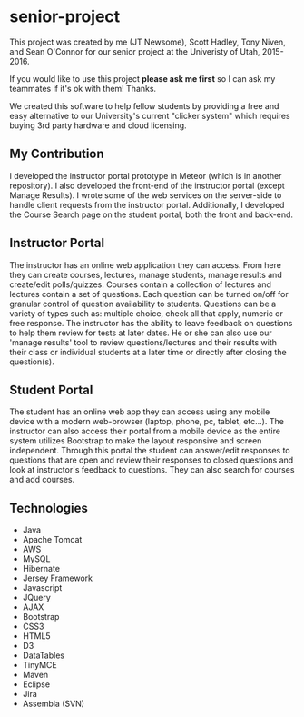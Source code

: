 # senior-project
This project was created by me (JT Newsome), Scott Hadley, Tony Niven, and Sean O'Connor for our senior project at the Univeristy of Utah, 2015-2016. 

If you would like to use this project **please ask me first** so I can ask my teammates if it's ok with them! Thanks.

We created this software to help fellow students by providing a free and easy alternative to our University's current "clicker system" which requires buying 3rd party hardware and cloud licensing.

## My Contribution
I developed the instructor portal prototype in Meteor (which is in another repository). I also developed the front-end of the instructor portal (except Manage Results). I wrote some of the web services on the server-side to handle client requests from the instructor portal. Additionally, I developed the Course Search page on the student portal, both the front and back-end.

## Instructor Portal
The instructor has an online web application they can access. From here they can create courses, lectures, manage students, manage results and create/edit polls/quizzes. Courses contain a collection of lectures and lectures contain a set of questions. Each question can be turned on/off for granular control of question availability to students. Questions can be a variety of types such as: multiple choice, check all that apply, numeric or free response. The instructor has the ability to leave feedback on questions to help them review for tests at later dates. He or she can also use our 'manage results' tool to review questions/lectures and their results with their class or individual students at a later time or directly after closing the question(s).

## Student Portal
The student has an online web app they can access using any mobile device with a modern web-browser (laptop, phone, pc, tablet, etc...). The instructor can also access their portal from a mobile device as the entire system utilizes Bootstrap to make the layout responsive and screen independent. Through this portal the student can answer/edit responses to questions that are open and review their responses to closed questions and look at instructor's feedback to questions. They can also search for courses and add courses.

## Technologies
- Java
- Apache Tomcat
- AWS
- MySQL
- Hibernate
- Jersey Framework
- Javascript
- JQuery
- AJAX
- Bootstrap
- CSS3
- HTML5
- D3
- DataTables
- TinyMCE
- Maven
- Eclipse
- Jira
- Assembla (SVN)
